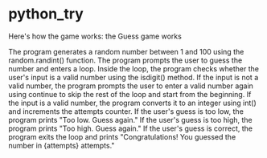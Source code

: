 # python_try

Here's how the game works: the Guess game works

The program generates a random number between 1 and 100 using the random.randint() function.
The program prompts the user to guess the number and enters a loop.
Inside the loop, the program checks whether the user's input is a valid number using the isdigit() method.
If the input is not a valid number, the program prompts the user to enter a valid number again using continue to skip the rest of the loop and start from the beginning.
If the input is a valid number, the program converts it to an integer using int() and increments the attempts counter.
If the user's guess is too low, the program prints "Too low. Guess again."
If the user's guess is too high, the program prints "Too high. Guess again."
If the user's guess is correct, the program exits the loop and prints "Congratulations! You guessed the number in {attempts} attempts."
